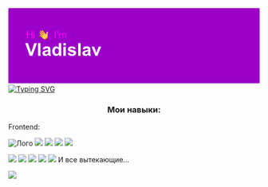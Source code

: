 <img src="header.png" alt="Лого">
<a href="https://git.io/typing-svg"><img src="https://readme-typing-svg.herokuapp.com?font=Fira+Code&weight=700&duration=2500&pause=1000&color=F7F7F7&center=true&multiline=true&random=false&width=435&height=60&lines=My+name+is+Vladislav+%E2%9C%A8;I+develop+websites+and+bots" alt="Typing SVG" /></a>
<h3 align="center">Мои навыки:</h3>
<p>Frontend:</p>
<p>
  <img src="https://img.shields.io/badge/html5-%23E34F26.svg?style=for-the-badge&logo=html5&logoColor=white" alt="Лого">
  <img src="https://img.shields.io/badge/css3-%231572B6.svg?style=for-the-badge&logo=css3&logoColor=white">
  <img src="https://img.shields.io/badge/javascript-%23323330.svg?style=for-the-badge&logo=javascript&logoColor=%23F7DF1E">
  <img src="https://img.shields.io/badge/bootstrap-%238511FA.svg?style=for-the-badge&logo=bootstrap&logoColor=white">
  <img src="https://img.shields.io/badge/vuejs-%2335495e.svg?style=for-the-badge&logo=vuedotjs&logoColor=%234FC08D">
</p>

<p>

<img src="https://img.shields.io/badge/MongoDB-%234ea94b.svg?style=for-the-badge&logo=mongodb&logoColor=white">
<img src="https://img.shields.io/badge/figma-%23F24E1E.svg?style=for-the-badge&logo=figma&logoColor=white">
<img src="https://img.shields.io/badge/express.js-%23404d59.svg?style=for-the-badge&logo=express&logoColor=%2361DAFB">
<img src="https://img.shields.io/badge/node.js-6DA55F?style=for-the-badge&logo=node.js&logoColor=white">

<img src="https://img.shields.io/badge/kotlin-%237F52FF.svg?style=for-the-badge&logo=kotlin&logoColor=white">
И все вытекающие...
</p>
<img src="https://github-profile-summary-cards.vercel.app/api/cards/repos-per-language?username=Dmi3evVladislav&theme=dracula">




<!--
**Dmi3evVladislav/Dmi3evVladislav** is a ✨ _special_ ✨ repository because its `README.md` (this file) appears on your GitHub profile.

Here are some ideas to get you started:

- 🔭 I’m currently working on ...
- 🌱 I’m currently learning ...
- 👯 I’m looking to collaborate on ...
- 🤔 I’m looking for help with ...
- 💬 Ask me about ...
- 📫 How to reach me: ...
- 😄 Pronouns: ...
- ⚡ Fun fact: ...
-->
